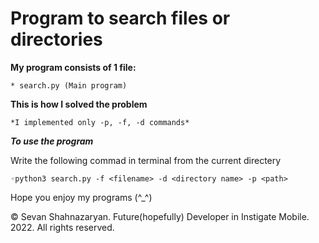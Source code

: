 # Program to search files or directories

**My program consists of 1 file:**

	* search.py (Main program)

**This is how I solved the problem**

	*I implemented only -p, -f, -d commands*

***To use the program***

Write the following commad in terminal from the current directery

	◦python3 search.py -f <filename> -d <directory name> -p <path>

Hope you enjoy my programs (^_^)

© Sevan Shahnazaryan. Future(hopefully) Developer in Instigate Mobile.
2022. All rights reserved.